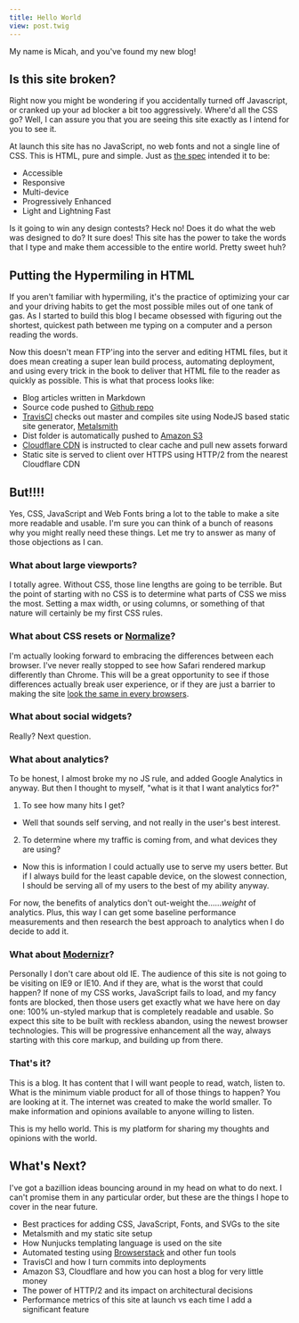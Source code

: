 ```yaml
---
title: Hello World
view: post.twig
---
```


My name is Micah, and you've found my new blog!

## Is this site broken?

Right now you might be wondering if you accidentally turned off Javascript, or cranked up your ad blocker a bit too aggressively. Where'd all the CSS go? Well, I can assure you that you are seeing this site exactly as I intend for you to see it.

At launch this site has no JavaScript, no web fonts and not a single line of CSS. This is HTML, pure and simple. Just as [the spec](http://www.w3.org/TR/html5/) intended it to be:

- Accessible
- Responsive
- Multi-device
- Progressively Enhanced
- Light and Lightning Fast

Is it going to win any design contests? Heck no! Does it do what the web was designed to do? It sure does! This site has the power to take the words that I type and make them accessible to the entire world. Pretty sweet huh?

## Putting the Hypermiling in HTML

If you aren't familiar with hypermiling, it's the practice of optimizing your car and your driving habits to get the most possible miles out of one tank of gas. As I started to build this blog I became obsessed with figuring out the shortest, quickest path between me typing on a computer and a person reading the words.

Now this doesn't mean FTP'ing into the server and editing HTML files, but it does mean creating a super lean build process, automating deployment, and using every trick in the book to deliver that HTML file to the reader as quickly as possible. This is what that process looks like:

- Blog articles written in Markdown
- Source code pushed to [Github repo](https://github.com/micahgodbolt/micahcodes)
- [TravisCI](https://travis-ci.org/) checks out master and compiles site using NodeJS based static site generator, [Metalsmith](http://www.metalsmith.io/)
- Dist folder is automatically pushed to [Amazon S3](https://aws.amazon.com/s3/)
- [Cloudflare CDN](https://www.cloudflare.com/) is instructed to clear cache and pull new assets forward
- Static site is served to client over HTTPS using HTTP/2 from the nearest Cloudflare CDN

## But!!!!

Yes, CSS, JavaScript and Web Fonts bring a lot to the table to make a site more readable and usable. I'm sure you can think of a bunch of reasons why you might really need these things. Let me try to answer as many of those objections as I can.

### What about large viewports?

I totally agree. Without CSS, those line lengths are going to be terrible. But the point of starting with no CSS is to determine what parts of CSS we miss the most. Setting a max width, or using columns, or something of that nature will certainly be my first CSS rules.

### What about CSS resets or [Normalize](https://necolas.github.io/normalize.css/)?

I'm actually looking forward to embracing the differences between each browser. I've never really stopped to see how Safari rendered markup differently than Chrome. This will be a great opportunity to see if those differences actually break user experience, or if they are just a barrier to making the site [look the same in every browsers](http://dowebsitesneedtolookexactlythesameineverybrowser.com/).

### What about social widgets?

Really? Next question.

### What about analytics?

To be honest, I almost broke my no JS rule, and added Google Analytics in anyway. But then I thought to myself, "what is it that I want analytics for?"

1. To see how many hits I get?
  - Well that sounds self serving, and not really in the user's best interest.
2. To determine where my traffic is coming from, and what devices they are using?
  - Now this is information I could actually use to serve my users better. But if I always build for the least capable device, on the slowest connection, I should be serving all of my users to the best of my ability anyway.

For now, the benefits of analytics don't out-weight the......_weight_ of analytics. Plus, this way I can get some baseline performance measurements and then research the best approach to analytics when I do decide to add it.


### What about [Modernizr](https://modernizr.com/)?

Personally I don't care about old IE. The audience of this site is not going to be visiting on IE9 or IE10. And if they are, what is the worst that could happen? If none of my CSS works, JavaScript fails to load, and my fancy fonts are blocked, then those users get exactly what we have here on day one: 100% un-styled markup that is completely readable and usable. So expect this site to be built with reckless abandon, using the newest browser technologies. This will be progressive enhancement all the way, always starting with this core markup, and building up from there.

### That's it?

This is a blog. It has content that I will want people to read, watch, listen to. What is the minimum viable product for all of those things to happen? You are looking at it. The internet was created to make the world smaller. To make information and opinions available to anyone willing to listen.

This is my hello world. This is my platform for sharing my thoughts and opinions with the world.

## What's Next?

I've got a bazillion ideas bouncing around in my head on what to do next. I can't promise them in any particular order, but these are the things I hope to cover in the near future.

- Best practices for adding CSS, JavaScript, Fonts, and SVGs to the site
- Metalsmith and my static site setup
- How Nunjucks templating language is used on the site
- Automated testing using [Browserstack](https://www.browserstack.com/) and other fun tools
- TravisCI and how I turn commits into deployments
- Amazon S3, Cloudflare and how you can host a blog for very little money
- The power of HTTP/2 and its impact on architectural decisions
- Performance metrics of this site at launch vs each time I add a significant feature
